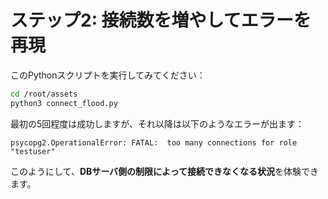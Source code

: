 # ステップ2: 接続数を増やしてエラーを再現

このPythonスクリプトを実行してみてください：

```bash
cd /root/assets
python3 connect_flood.py
```

最初の5回程度は成功しますが、それ以降は以下のようなエラーが出ます：

```
psycopg2.OperationalError: FATAL:  too many connections for role "testuser"
```

このようにして、**DBサーバ側の制限によって接続できなくなる状況**を体験できます。
